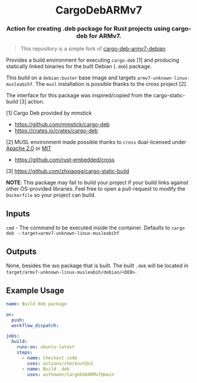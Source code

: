 <!--suppress HtmlDeprecatedAttribute -->
<h1 align="center">
  CargoDebARMv7
</h1>
<h3 align="center">
    <strong>Action for creating .deb package for Rust projects using cargo-deb for ARMv7.</strong>
</h3>

> This repository is a simple fork of [cargo-deb-armv7-debian](https://github.com/ebbflow-io/cargo-deb-armv7-debian/).

Provides a build environment for executing `cargo-deb` [1] and producing statically linked binaries for the built Debian (`.deb`) package.

This build on a `debian:buster` base image and targets `armv7-unknown-linux-musleabihf`. The `musl` installation is possible thanks to the cross project [2].

The interface for this package was inspired/copied from the cargo-static-build [3] action.

[1] Cargo Deb provided by mmstick
- https://github.com/mmstick/cargo-deb
- https://crates.io/crates/cargo-deb

[2] MUSL environment made possible thanks to `cross` dual-licensed under [Apache 2.0](https://github.com/rust-embedded/cross/blob/master/LICENSE-APACHE) or [MIT](https://github.com/rust-embedded/cross/blob/master/LICENSE-MIT)
- https://github.com/rust-embedded/cross

[3] https://github.com/zhxiaogg/cargo-static-build

**NOTE**: This package may fail to build your project if your build links against other OS-provided libraries. Feel free to open a pull-request to modify the `Dockerfile` so your project can build.

## Inputs

`cmd` - The command to be executed inside the container. Defaults to `cargo deb --target=armv7-unknown-linux-musleabihf`

## Outputs

None, besides the `deb` package that is built. The built `.deb` will be located in `target/armv7-unknown-linux-musleabih/debian/<DEB>`.

## Example Usage

```yaml
name: Build deb package

on:
  push:
  workflow_dispatch:

jobs:
  build:
    runs-on: ubuntu-latest
    steps:
      - name: Checkout code
        uses: actions/checkout@v2
      - name: Build .deb
        uses: asthowen/CargoDebARMv7@main
```